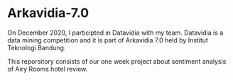 # Arkavidia-7.0

On December 2020, I participted in Datavidia with my team. Datavidia is a data mining competition and it is part of Arkavidia 7.0 held by Institut Teknologi Bandung.

This reporsitory consists of our one week project about sentiment analysis of Airy Rooms hotel review. 
